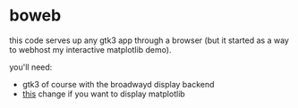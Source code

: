 # boweb
this code serves up any gtk3 app through a browser (but it started as a way to webhost my interactive matplotlib demo).

you'll need:
* gtk3 of course with the broadwayd display backend
* [this](https://github.com/matplotlib/matplotlib/pull/4093) change if you want to display matplotlib
